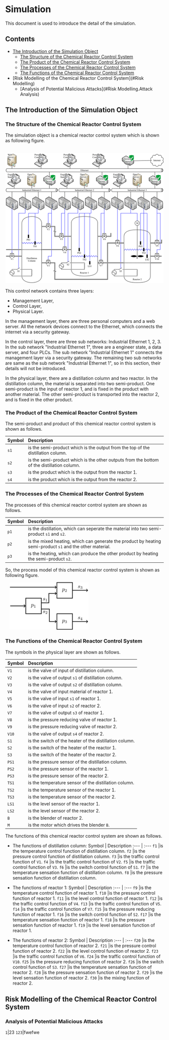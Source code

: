 # Simulation
This document is used to introduce the detail of the simulation.

## Contents
* [The Introduction of the Simulation Object](#Introduction)
	- [The Structure of the Chemical Reactor Control System](#Introduction.Structure)
	- [The Product of the Chemical Reactor Control System](#Introduction.Product)
	- [The Processes of the Chemical Reactor Control System](#Introduction.Processes)
	- [The Functions of the Chemical Reactor Control System](#Introduction.Functions)
* [Risk Modelling of the Chemical Reactor Control System](#Risk Modelling)
	- [Analysis of Potential Malicious Attacks](#Risk Modelling.Attack Analysis)


<h2 id="Introduction">The Introduction of the Simulation Object</h2>
<h3 id="Introduction.Structure">The Structure of the Chemical Reactor Control System</h3>

The simulation object is a chemical reactor control system which is shown as following figure.

&#8194;&#8194;<img src="/Figures/Structure.of.Reactor.Control.System.png" alt="Structure of Reactor Control System" />

This control network contains three layers:

* Management Layer,
* Control Layer,
* Physical Layer.

In the management layer, there are three personal computers and a web server. All the network devices connect to the Ethernet, which connects the internet via a security gateway.

In the control layer, there are three sub networks: Industrial Ethernet 1, 2, 3. In the sub network "Industrial Ethernet 1", three are a engineer state, a data server, and four PLCs. The sub network "Industrial Ethernet 1" connects the management layer via a security gateway. The remaining two sub networks are same as the sub network "Industrial Ethernet 1", so in this section, their details will not be introduced.

In the physical layer, there are a distillation column and two reactor. In the distillation column, the material is separated into two semi-product. One semi-product is the input of reactor 1, and is fixed in the product with another material. The other semi-product is transported into the reactor 2, and is fixed in the other product.

<h3 id="Introduction.Product">The Product of the Chemical Reactor Control System</h3>
The semi-product and product of this chemical reactor control system is shown as follows.

Symbol | Description
:---   | :---
`s1`   | is the semi-product which is the output from the top of the distillation column.
`s2`   | is the semi-product which is the other outputs from the bottom of the distillation column.
`s3`   | is the product which is the output from the reactor 1.
`s4`   | is the product which is the output from the reactor 2.

<h3 id="Introduction.Processes">The Processes of the Chemical Reactor Control System</h3>
The processes of this chemical reactor control system are shown as follows.

Symbol | Description
:---   | :---
`p1`   | is the distillation, which can seperate the material into two semi-product `s1` and `s2`.
`p2`   | is the mixed heating, which can generate the product by heating semi-product `s1` and the other material.
`p3`   | is the heating, which can produce the other product by heating the semi-product `s2`.

So, the process model of this chemical reactor control system is shown as following figure.

&#8194;&#8194;<img src="/Figures/Process.Model.of.Reactor.Control.System.png" width = "250" alt="Process Model of Reactor Control System" />

<h3 id="Introduction.Functions">The Functions of the Chemical Reactor Control System</h3>
The symbols in the physical layer are shown as follows.

Symbol | Description
:---   | :---
`V1`   | is the valve of input of distillation column.
`V2`   | is the valve of output `s1` of distillation column.
`V3`   | is the valve of output `s2` of distillation column.
`V4`   | is the valve of input material of reactor 1.
`V5`   | is the valve of input `s1` of reactor 1.
`V6`   | is the valve of input `s2` of reactor 2.
`V7`   | is the valve of output `s3` of reactor 1.
`V8`   | is the pressure reducing valve of reactor 1.
`V9`   | is the pressure reducing valve of reactor 2.
`V10`  | is the valve of output `s4` of reactor 2.
`S1`   | is the switch of the heater of the distillation column.
`S2`   | is the switch of the heater of the reactor 1.
`S3`   | is the switch of the heater of the reactor 2.
`PS1`  | is the pressure sensor of the distillation column.
`PS2`  | is the pressure sensor of the reactor 1.
`PS3`  | is the pressure sensor of the reactor 2.
`TS1`  | is the temperature sensor of the distillation column.
`TS2`  | is the temperature sensor of the reactor 1.
`TS3`  | is the temperature sensor of the reactor 2.
`LS1`  | is the level sensor of the reactor 1.
`LS2`  | is the level sensor of the reactor 2.
`B`    | is the blender of reactor 2.
`M`    | is the motor which drives the blender `B`.

The functions of this chemical reactor control system are shown as follows.

* The functions of distillation column:
Symbol | Description
:---   | :---
`f1`   |is the temperature control function of distillation column.
`f2`   |is the pressure control function of distillation column.
`f3`   |is the traffic control function of `V1`.
`f4`   |is the traffic control function of `V2`.
`f5`   |is the traffic control function of `V3`.
`f6`   |is the switch control function of `S1`.
`f7`   |is the temperature sensation function of distillation column.
`f8`   |is the pressure sensation function of distillation column. 

* The functions of reactor 1:
Symbol | Description
:---   | :---
`f9`   |is the temperature control function of reactor 1.
`f10`  |is the pressure control function of reactor 1.
`f11`  |is the level control function of reactor 1.
`f12`  |is the traffic control function of `V4`.
`f13`  |is the traffic control function of `V5`.
`f14`  |is the traffic control function of `V7`.
`f15`  |is the pressure reducing function of reactor 1.
`f16`  |is the switch control function of `S2`.
`f17`  |is the temperature sensation function of reactor 1.
`f18`  |is the pressure sensation function of reactor 1.
`f19`  |is the level sensation function of reactor 1.

* The functions of reactor 2:
Symbol | Description
:---   | :---
`f20`  |is the temperature control function of reactor 2.
`f21`  |is the pressure control function of reactor 2.
`f22`  |is the level control function of reactor 2.
`f23`  |is the traffic control function of `V6`.
`f24`  |is the traffic control function of `V10`.
`f25`  |is the pressure reducing function of reactor 2.
`f26`  |is the switch control function of `S3`.
`f27`  |is the temperature sensation function of reactor 2.
`f28`  |is the pressure sensation function of reactor 2.
`f29`  |is the level sensation function of reactor 2.
`f30`  |is the mixing function of reactor 2.

<h2 id="Risk Modelling">Risk Modelling of the Chemical Reactor Control System</h2>
<h3 id="Risk Modelling.Attack Analysis">Analysis of Potential Malicious Attacks</h3>

`1`|23
`123`|fwefwe